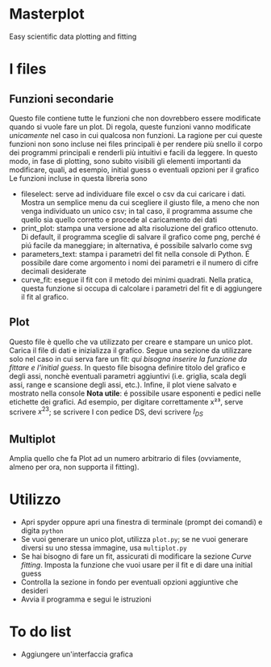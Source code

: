 # Masterplot
Easy scientific data plotting and fitting

I files
===========

Funzioni secondarie
--------
Questo file contiene tutte le funzioni che non dovrebbero essere modificate quando si vuole fare un plot. Di regola, queste funzioni vanno modificate *unicamente* nel caso in cui qualcosa non funzioni.
La ragione per cui queste funzioni non sono incluse nei files principali è per rendere più snello il corpo dei programmi principali e renderli più intuitivi e facili da leggere. In questo modo, in fase di plotting, sono subito visibili gli elementi importanti da modificare, quali, ad esempio, initial guess o eventuali opzioni per il grafico
Le funzioni incluse in questa libreria sono
* fileselect: serve ad individuare file excel o csv da cui caricare i dati. Mostra un semplice menu da cui scegliere il giusto file, a meno che non venga individuato un unico csv; in tal caso, il programma assume che quello sia quello corretto e procede al caricamento dei dati
* print_plot: stampa una versione ad alta risoluzione del grafico ottenuto. Di default, il programma sceglie di salvare il grafico come png, perché é piú facile da maneggiare; in alternativa, é possibile salvarlo come svg
* parameters_text: stampa i parametri del fit nella console di Python. É possibile dare come argomento i nomi dei parametri e il numero di cifre decimali desiderate
* curve_fit: esegue il fit con il metodo dei minimi quadrati. Nella pratica, questa funzione si occupa di calcolare i parametri del fit e di aggiungere il fit al grafico.

Plot
----
Questo file è quello che va utilizzato per creare e stampare un unico plot. Carica il file di dati e inizializza il grafico. Segue una sezione da utilizzare solo nel caso in cui serva fare un fit: *qui bisogna inserire la funzione da fittare e l'initial guess*. In questo file bisogna definire titolo del grafico e degli assi, nonchè eventuali parametri aggiuntivi (i.e. griglia, scala degli assi, range e scansione degli assi, etc.). Infine, il plot viene salvato e mostrato nella console
**Nota utile**: é possibile usare esponenti e pedici nelle etichette dei grafici. Ad esempio, per digitare correttamente x²³, serve scrivere $x^{23}$; se scrivere I con pedice DS, devi scrivere $I_{DS}$

Multiplot
----
Amplia quello che fa Plot ad un numero arbitrario di files (ovviamente, almeno per ora, non supporta il fitting). 

Utilizzo
=======
+ Apri spyder oppure apri una finestra di terminale (prompt dei comandi) e digita ``python``
+ Se vuoi generare un unico plot, utilizza ``plot.py``; se ne vuoi generare diversi su uno stessa immagine, usa ``multiplot.py``
+ Se hai bisogno di fare un fit, assicurati di modificare la sezione *Curve fitting*. Imposta la funzione che vuoi usare per il fit e di dare una initial guess
+ Controlla la sezione in fondo per eventuali opzioni aggiuntive che desideri
+ Avvia il programma e segui le istruzioni

To do list
======
+ Aggiungere un'interfaccia grafica
